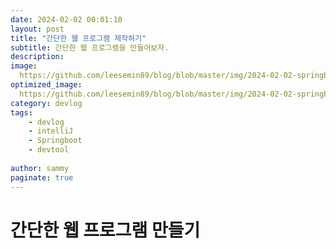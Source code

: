 ```yaml
---
date: 2024-02-02 00:01:10
layout: post
title: "간단한 웹 프로그램 제작하기"
subtitle: 간단한 웹 프로그램을 만들어보자.
description: 
image: 
  https://github.com/leesemin89/blog/blob/master/img/2024-02-02-springboot-structure/title.jpg?raw=true
optimized_image:    
  https://github.com/leesemin89/blog/blob/master/img/2024-02-02-springboot-structure/p_title.jpg?raw=true
category: devlog
tags:
    - devlog
    - intelliJ
    - Springboot
    - devtool
  
author: sammy
paginate: true
---
```


# 간단한 웹 프로그램 만들기



